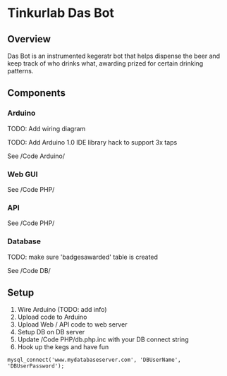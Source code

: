 # Tinkurlab Das Bot

## Overview
Das Bot is an instrumented kegeratr bot that helps dispense the beer and keep track of who drinks what, awarding prized for certain drinking patterns.

## Components

### Arduino

TODO: Add wiring diagram

TODO: Add Arduino 1.0 IDE library hack to support 3x taps

See /Code Arduino/

### Web GUI

See /Code PHP/

### API

See /Code PHP/

### Database

TODO: make sure 'badgesawarded' table is created

See /Code DB/

## Setup

1. Wire Arduino (TODO: add info)
2. Upload code to Arduino
3. Upload Web / API code to web server
4. Setup DB on DB server
5. Update /Code PHP/db.php.inc with your DB connect string
6. Hook up the kegs and have fun

`mysql_connect('www.mydatabaseserver.com', 'DBUserName', 'DBUserPassword');`